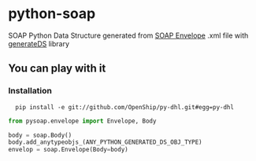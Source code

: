 # python-soap

SOAP Python Data Structure generated from [SOAP Envelope](http://schemas.xmlsoap.org/soap/envelope/) .xml file with [generateDS](http://www.davekuhlman.org/generateDS.html) library

## You can play with it

### Installation

```shell
  pip install -e git://github.com/OpenShip/py-dhl.git#egg=py-dhl
```

```python
from pysoap.envelope import Envelope, Body

body = soap.Body()
body.add_anytypeobjs_(ANY_PYTHON_GENERATED_DS_OBJ_TYPE)
envelop = soap.Envelope(Body=body)

```